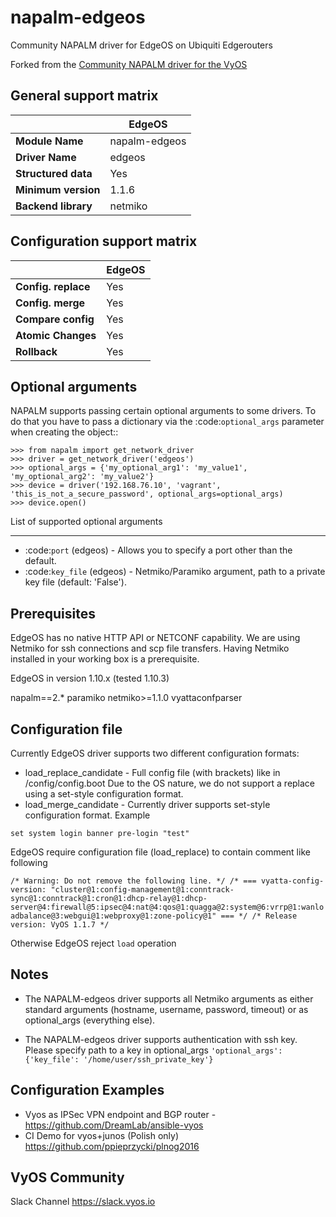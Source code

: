# napalm-edgeos

Community NAPALM driver for EdgeOS on Ubiquiti Edgerouters

Forked from the [Community NAPALM driver for the VyOS](https://github.com/napalm-automation-community/napalm-vyos)

General support matrix
----------------------


 |                    | EdgeOS         |
 |--------------------|----------------|
 |**Module Name**     |  napalm-edgeos |
 |**Driver Name**     |  edgeos        |
 |**Structured data** |  Yes           |
 |**Minimum version** |  1.1.6         |
 |**Backend library** |  netmiko       |



Configuration support matrix
----------------------------

|                     |  EdgeOS |
| ------------------- | ------- |
| **Config. replace** |  Yes    |
| **Config. merge**   |  Yes    |
|**Compare config**   |  Yes    |
| **Atomic Changes**  |  Yes    |
| **Rollback**        |  Yes    |



Optional arguments
------------------

NAPALM supports passing certain optional arguments to some drivers. To do that you have to pass a dictionary via the
:code:`optional_args` parameter when creating the object::

    >>> from napalm import get_network_driver
    >>> driver = get_network_driver('edgeos')
    >>> optional_args = {'my_optional_arg1': 'my_value1', 'my_optional_arg2': 'my_value2'}
    >>> device = driver('192.168.76.10', 'vagrant', 'this_is_not_a_secure_password', optional_args=optional_args)
    >>> device.open()

List of supported optional arguments
____________________________________

* :code:`port` (edgeos) - Allows you to specify a port other than the default.
* :code:`key_file` (edgeos) - Netmiko/Paramiko argument, path to a private key file (default: 'False').



Prerequisites
-------------


EdgeOS has no native HTTP API or NETCONF capability.
We are using Netmiko for ssh connections and scp file transfers.
Having Netmiko installed in your working box is a prerequisite.

EdgeOS in version 1.10.x (tested 1.10.3)

napalm==2.*
paramiko
netmiko>=1.1.0
vyattaconfparser



Configuration file
------------------

Currently EdgeOS driver supports two different configuration formats:
* load_replace_candidate - Full config file (with brackets) like in /config/config.boot
Due to the OS nature,  we do not support a replace using
a set-style configuration format.
* load_merge_candidate - Currently driver supports set-style configuration format.
Example

`set system login banner pre-login "test"`

EdgeOS require configuration file (load_replace) to contain comment like following

`/* Warning: Do not remove the following line. */
/* === vyatta-config-version: "cluster@1:config-management@1:conntrack-sync@1:conntrack@1:cron@1:dhcp-relay@1:dhcp-server@4:firewall@5:ipsec@4:nat@4:qos@1:quagga@2:system@6:vrrp@1:wanloadbalance@3:webgui@1:webproxy@1:zone-policy@1" === */
/* Release version: VyOS 1.1.7 */`

Otherwise EdgeOS reject `load` operation

Notes
------------------
* The NAPALM-edgeos driver supports all Netmiko arguments as either standard arguments (hostname, username, password, timeout) or as optional_args (everything else).

* The NAPALM-edgeos driver supports authentication with ssh key. Please specify path to a key in optional_args
`'optional_args': {'key_file': '/home/user/ssh_private_key'}`

Configuration Examples
----------------------
* Vyos as IPSec VPN endpoint and BGP router -   https://github.com/DreamLab/ansible-vyos
* CI Demo for vyos+junos (Polish only) https://github.com/ppieprzycki/plnog2016

VyOS Community
------------------
Slack Channel https://slack.vyos.io